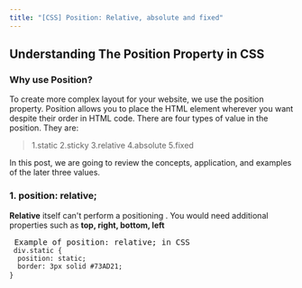 ```yaml
---
title: "[CSS] Position: Relative, absolute and fixed"
---
```

## Understanding The Position Property in CSS
### Why use Position?

To create more complex layout for your website, we use the position property. Position allows you to place the HTML element wherever you want despite their order in HTML code.
There are four types of value in the position. They are: 
> 1.static 
> 2.sticky 
> 3.relative 
> 4.absolute 
> 5.fixed 

In this post, we are going to review the concepts, application, and examples of the later three values.

### 1. position: relative;

**Relative** itself can't perform a positioning . You would need additional properties such as **top, right, bottom, left**
<pre> Example of position: relative; in CSS
<code> div.static {
  position: static;
  border: 3px solid #73AD21;
}</code> 
</pre>


